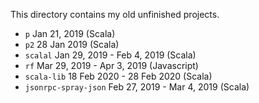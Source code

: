 This directory contains my old unfinished projects.

* `p` Jan 21, 2019 (Scala)
* `p2` 28 Jan 2019 (Scala)
* `scalal`  Jan 29, 2019 - Feb 4, 2019 (Scala)
* `rf` Mar 29, 2019 - Apr 3, 2019 (Javascript)
* `scala-lib` 18 Feb 2020 - 28 Feb 2020 (Scala)
* `jsonrpc-spray-json` Feb 27, 2019 - Mar 4, 2019 (Scala)
